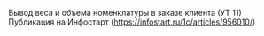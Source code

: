 Вывод веса и объема номенклатуры в заказе клиента (УТ 11)
Публикация на Инфостарт (https://infostart.ru/1c/articles/956010/)
